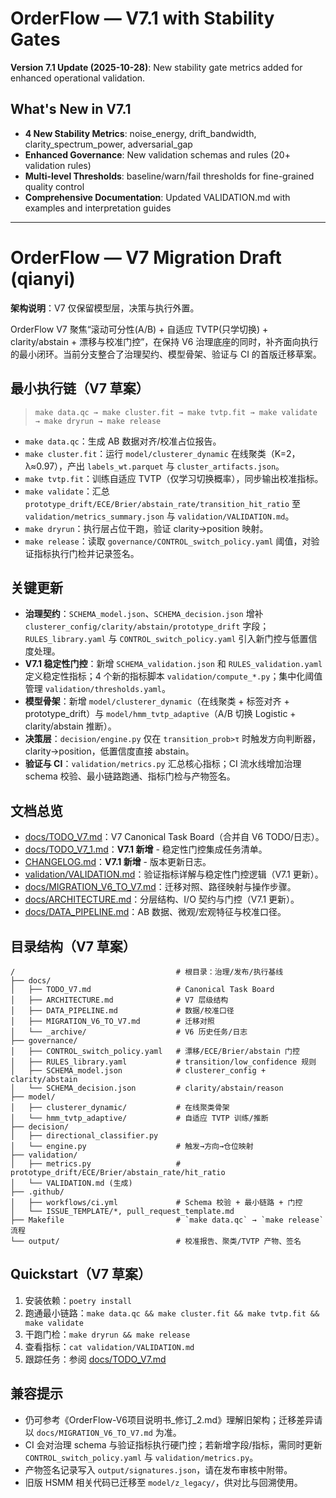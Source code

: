 # OrderFlow — V7.1 with Stability Gates

**Version 7.1 Update (2025-10-28)**: New stability gate metrics added for enhanced operational validation.

## What's New in V7.1
- **4 New Stability Metrics**: noise_energy, drift_bandwidth, clarity_spectrum_power, adversarial_gap
- **Enhanced Governance**: New validation schemas and rules (20+ validation rules)
- **Multi-level Thresholds**: baseline/warn/fail thresholds for fine-grained quality control
- **Comprehensive Documentation**: Updated VALIDATION.md with examples and interpretation guides

---

# OrderFlow — V7 Migration Draft (qianyi)

**架构说明**：V7 仅保留模型层，决策与执行外置。

OrderFlow V7 聚焦“滚动可分性(A/B) + 自适应 TVTP(只学切换) + clarity/abstain + 漂移与校准门控”，在保持 V6 治理底座的同时，补齐面向执行的最小闭环。当前分支整合了治理契约、模型骨架、验证与 CI 的首版迁移草案。

## 最小执行链（V7 草案）
> `make data.qc → make cluster.fit → make tvtp.fit → make validate → make dryrun → make release`

- `make data.qc`：生成 AB 数据对齐/校准占位报告。
- `make cluster.fit`：运行 `model/clusterer_dynamic` 在线聚类（K=2，λ≈0.97），产出 `labels_wt.parquet` 与 `cluster_artifacts.json`。
- `make tvtp.fit`：训练自适应 TVTP（仅学习切换概率），同步输出校准指标。
- `make validate`：汇总 `prototype_drift/ECE/Brier/abstain_rate/transition_hit_ratio` 至 `validation/metrics_summary.json` 与 `validation/VALIDATION.md`。
- `make dryrun`：执行层占位干跑，验证 clarity→position 映射。
- `make release`：读取 `governance/CONTROL_switch_policy.yaml` 阈值，对验证指标执行门检并记录签名。

## 关键更新
- **治理契约**：`SCHEMA_model.json`、`SCHEMA_decision.json` 增补 `clusterer_config/clarity/abstain/prototype_drift` 字段；`RULES_library.yaml` 与 `CONTROL_switch_policy.yaml` 引入新门控与低置信度处理。
- **V7.1 稳定性门控**：新增 `SCHEMA_validation.json` 和 `RULES_validation.yaml` 定义稳定性指标；4 个新的指标脚本 `validation/compute_*.py`；集中化阈值管理 `validation/thresholds.yaml`。
- **模型骨架**：新增 `model/clusterer_dynamic`（在线聚类 + 标签对齐 + prototype_drift）与 `model/hmm_tvtp_adaptive`（A/B 切换 Logistic + clarity/abstain 推断）。
- **决策层**：`decision/engine.py` 仅在 `transition_prob>τ` 时触发方向判断器，clarity→position，低置信度直接 abstain。
- **验证与 CI**：`validation/metrics.py` 汇总核心指标；CI 流水线增加治理 schema 校验、最小链路跑通、指标门检与产物签名。

## 文档总览
- [docs/TODO_V7.md](docs/TODO_V7.md)：V7 Canonical Task Board（合并自 V6 TODO/日志）。
- [docs/TODO_V7_1.md](docs/TODO_V7_1.md)：**V7.1 新增** - 稳定性门控集成任务清单。
- [CHANGELOG.md](CHANGELOG.md)：**V7.1 新增** - 版本更新日志。
- [validation/VALIDATION.md](validation/VALIDATION.md)：验证指标详解与稳定性门控逻辑（V7.1 更新）。
- [docs/MIGRATION_V6_TO_V7.md](docs/MIGRATION_V6_TO_V7.md)：迁移对照、路径映射与操作步骤。
- [docs/ARCHITECTURE.md](docs/ARCHITECTURE.md)：分层结构、I/O 契约与门控（V7.1 更新）。
- [docs/DATA_PIPELINE.md](docs/DATA_PIPELINE.md)：AB 数据、微观/宏观特征与校准口径。

## 目录结构（V7 草案）
```text
/                                    # 根目录：治理/发布/执行基线
├── docs/
│   ├── TODO_V7.md                   # Canonical Task Board
│   ├── ARCHITECTURE.md              # V7 层级结构
│   ├── DATA_PIPELINE.md             # 数据/校准口径
│   ├── MIGRATION_V6_TO_V7.md        # 迁移对照
│   └── _archive/                    # V6 历史任务/日志
├── governance/
│   ├── CONTROL_switch_policy.yaml   # 漂移/ECE/Brier/abstain 门控
│   ├── RULES_library.yaml           # transition/low_confidence 规则
│   ├── SCHEMA_model.json            # clusterer_config + clarity/abstain
│   └── SCHEMA_decision.json         # clarity/abstain/reason
├── model/
│   ├── clusterer_dynamic/           # 在线聚类骨架
│   └── hmm_tvtp_adaptive/           # 自适应 TVTP 训练/推断
├── decision/
│   ├── directional_classifier.py
│   └── engine.py                    # 触发→方向→仓位映射
├── validation/
│   ├── metrics.py                   # prototype_drift/ECE/Brier/abstain_rate/hit_ratio
│   └── VALIDATION.md (生成)
├── .github/
│   ├── workflows/ci.yml             # Schema 校验 + 最小链路 + 门控
│   └── ISSUE_TEMPLATE/*, pull_request_template.md
├── Makefile                         # `make data.qc` → `make release` 流程
└── output/                          # 校准报告、聚类/TVTP 产物、签名
```

## Quickstart（V7 草案）
1. 安装依赖：`poetry install`
2. 跑通最小链路：`make data.qc && make cluster.fit && make tvtp.fit && make validate`
3. 干跑门检：`make dryrun && make release`
4. 查看指标：`cat validation/VALIDATION.md`
5. 跟踪任务：参阅 [docs/TODO_V7.md](docs/TODO_V7.md)

## 兼容提示
- 仍可参考《OrderFlow-V6项目说明书_修订_2.md》理解旧架构；迁移差异请以 `docs/MIGRATION_V6_TO_V7.md` 为准。
- CI 会对治理 schema 与验证指标执行硬门控；若新增字段/指标，需同时更新 `CONTROL_switch_policy.yaml` 与 `validation/metrics.py`。
- 产物签名记录写入 `output/signatures.json`，请在发布审核中附带。
- 旧版 HSMM 相关代码已迁移至 `model/z_legacy/`，供对比与回溯使用。
